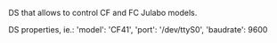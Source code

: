 DS that allows to control CF and FC Julabo models.


DS properties, ie.:
        'model': 'CF41',
        'port': '/dev/ttyS0',
        'baudrate':  9600